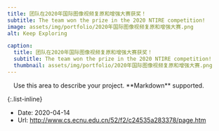 ```yaml
---
title: 团队在2020年国际图像视频复原和增强大赛获奖！
subtitle: The team won the prize in the 2020 NTIRE competition!
image: assets/img/portfolio/2020年国际图像视频复原和增强大赛.png
alt: Keep Exploring

caption:
  title: 团队在2020年国际图像视频复原和增强大赛获奖！
  subtitle: The team won the prize in the 2020 NTIRE competition!
  thumbnail: assets/img/portfolio/2020年国际图像视频复原和增强大赛.png
---
```

<p align="left">
&ensp;&ensp;Use this area to describe your project. **Markdown** supported.
</p>

{:.list-inline}
- Date: 2020-04-14
- Url: <http://www.cs.ecnu.edu.cn/52/f2/c24535a283378/page.htm>

